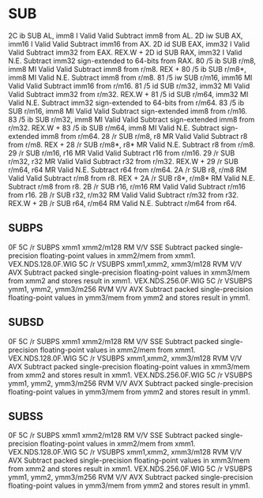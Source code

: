 SUB
===

2C ib SUB AL, imm8 I Valid Valid Subtract imm8 from AL.
2D iw SUB AX, imm16 I Valid Valid Subtract imm16 from AX.
2D id SUB EAX, imm32 I Valid Valid Subtract imm32 from EAX.
REX.W + 2D id SUB RAX, imm32 I Valid N.E. Subtract imm32 sign-extended to 64-bits 
from RAX.
80 /5 ib SUB r/m8, imm8 MI Valid Valid Subtract imm8 from r/m8.
REX + 80 /5 ib SUB r/m8*, imm8 MI Valid N.E. Subtract imm8 from r/m8.
81 /5 iw SUB r/m16, imm16 MI Valid Valid Subtract imm16 from r/m16.
81 /5 id SUB r/m32, imm32 MI Valid Valid Subtract imm32 from r/m32.
REX.W + 81 /5 id SUB r/m64, imm32 MI Valid N.E. Subtract imm32 sign-extended to 64-bits 
from r/m64.
83 /5 ib SUB r/m16, imm8 MI Valid Valid Subtract sign-extended imm8 from r/m16.
83 /5 ib SUB r/m32, imm8 MI Valid Valid Subtract sign-extended imm8 from r/m32.
REX.W + 83 /5 ib SUB r/m64, imm8 MI Valid N.E. Subtract sign-extended imm8 from r/m64.
28 /r SUB r/m8, r8 MR Valid Valid Subtract r8 from r/m8.
REX + 28 /r SUB r/m8*, r8* MR Valid N.E. Subtract r8 from r/m8.
29 /r SUB r/m16, r16 MR Valid Valid Subtract r16 from r/m16.
29 /r SUB r/m32, r32 MR Valid Valid Subtract r32 from r/m32.
REX.W + 29 /r SUB r/m64, r64 MR Valid N.E. Subtract r64 from r/m64.
2A /r SUB r8, r/m8 RM Valid Valid Subtract r/m8 from r8.
REX + 2A /r SUB r8*, r/m8* RM Valid N.E. Subtract r/m8 from r8.
2B /r SUB r16, r/m16 RM Valid Valid Subtract r/m16 from r16.
2B /r SUB r32, r/m32 RM Valid Valid Subtract r/m32 from r32.
REX.W + 2B /r SUB r64, r/m64 RM Valid N.E. Subtract r/m64 from r64.

## SUBPS

0F 5C /r
SUBPS xmm1 xmm2/m128
RM V/V SSE Subtract packed single-precision floating-point values in xmm2/mem from xmm1.
VEX.NDS.128.0F.WIG 5C /r
VSUBPS xmm1,xmm2, xmm3/m128
RVM V/V AVX Subtract packed single-precision floating-point values in xmm3/mem from xmm2 and stores result in xmm1.
VEX.NDS.256.0F.WIG 5C /r
VSUBPS ymm1, ymm2, ymm3/m256
RVM V/V AVX Subtract packed single-precision floating-point values in ymm3/mem from ymm2 and stores result in ymm1.

## SUBSD

0F 5C /r
SUBPS xmm1 xmm2/m128
RM V/V SSE Subtract packed single-precision floating-point values in xmm2/mem from xmm1.
VEX.NDS.128.0F.WIG 5C /r
VSUBPS xmm1,xmm2, xmm3/m128
RVM V/V AVX Subtract packed single-precision floating-point values in xmm3/mem from xmm2 and stores result in xmm1.
VEX.NDS.256.0F.WIG 5C /r
VSUBPS ymm1, ymm2, ymm3/m256
RVM V/V AVX Subtract packed single-precision floating-point values in ymm3/mem from ymm2 and stores result in ymm1.

## SUBSS

0F 5C /r
SUBPS xmm1 xmm2/m128
RM V/V SSE Subtract packed single-precision floating-point 
values in xmm2/mem from xmm1.
VEX.NDS.128.0F.WIG 5C /r
VSUBPS xmm1,xmm2, xmm3/m128
RVM V/V AVX Subtract packed single-precision floating-point 
values in xmm3/mem from xmm2 and stores 
result in xmm1.
VEX.NDS.256.0F.WIG 5C /r
VSUBPS ymm1, ymm2, ymm3/m256
RVM V/V AVX Subtract packed single-precision floating-point 
values in ymm3/mem from ymm2 and stores 
result in ymm1.
